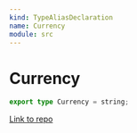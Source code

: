 ```yaml
---
kind: TypeAliasDeclaration
name: Currency
module: src
---
```


# Currency

```ts
export type Currency = string;
```

[Link to repo](https://github.com/ngneat/transloco/blob/master/projects/ngneat/transloco-locale/src/lib/transloco-locale.types.ts#L131-L131)
